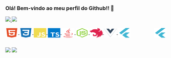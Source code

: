 ### Olá! Bem-vindo ao meu perfil do Github!! 👋


<div>
  <a href="https://github.com/gdvicentini">
    <img height="180em" src="https://github-readme-stats.vercel.app/api?username=gdvicentini&show_icons=true&theme=dark&include_all_commits=true&count_private=true" />
    <img height="180em" src="https://github-readme-stats.vercel.app/api/top-langs/?username=gdvicentini&layout=compact&langs_count=16&theme=dark" />
</div>
<div style="display: inline_block">
  <br />
  <img align="center" alt="Logo-Html" height="30" width="40" src="https://raw.githubusercontent.com/devicons/devicon/master/icons/html5/html5-plain.svg" />
  <img align="center" alt="Logo-Css" height="30" width="40" src="https://raw.githubusercontent.com/devicons/devicon/master/icons/css3/css3-plain.svg" />
  <img align="center" alt="Logo-Js" height="30" width="40" src="https://raw.githubusercontent.com/devicons/devicon/master/icons/javascript/javascript-plain.svg" />
  <img align="center" alt="Logo-Ts" height="30" width="40" src="https://raw.githubusercontent.com/devicons/devicon/master/icons/typescript/typescript-plain.svg" />
  <img align="center" alt="Logo-Java" height="30" width="40" src="https://raw.githubusercontent.com/devicons/devicon/master/icons/java/java-plain.svg" />
  <img align="center" alt="Logo-Nodejs" height="30" width="40" src="https://raw.githubusercontent.com/devicons/devicon/master/icons/nodejs/nodejs-plain.svg" />
  <img align="center" alt="Logo-Nestjs" height="30" width="40" src="https://raw.githubusercontent.com/devicons/devicon/master/icons/nestjs/nestjs-plain.svg" />
  <img align="center" alt="Logo-Vuejs" height="30" width="40" src="https://raw.githubusercontent.com/devicons/devicon/master/icons/vuejs/vuejs-plain.svg" />
  <img align="center" alt="Logo-Flutter" height="30" width="40" src="https://raw.githubusercontent.com/devicons/devicon/master/icons/flutter/flutter-plain.svg" />
  <img align="right" alt="-Flutter" height="30" width="40" src="https://raw.githubusercontent.com/devicons/devicon/master/icons/flutter/flutter-plain.svg" />
</div>

##

<div>
  <a href="https://www.linkedin.com/in/guilherme-dias-vicentini-672b03139" target="_blank"><img src="https://img.shields.io/badge/-LinkedIn-%230077B5?style=for-the-badge&logo=linkedin&logoColor=white" target="_blank"></a>
  <a href="mailto:gdvicentini@gmail.com" target="_blank"><img src="https://img.shields.io/badge/Gmail-D14836?style=for-the-badge&logo=gmail&logoColor=white" target="_blank"></a>
</div>

<!-- ![Snake animation]()

https://dev.to/envoy_/150-badges-for-github-pnk -->
